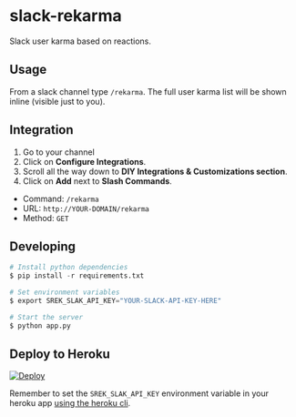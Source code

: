 # slack-rekarma

Slack user karma based on reactions.

## Usage

From a slack channel type `/rekarma`. The full user karma list will be shown inline (visible just to you).

## Integration

1. Go to your channel
2. Click on **Configure Integrations**.
3. Scroll all the way down to **DIY Integrations & Customizations section**.
4. Click on **Add** next to **Slash Commands**.
  - Command: `/rekarma`
  - URL: `http://YOUR-DOMAIN/rekarma`
  - Method: `GET`

## Developing

```python
# Install python dependencies
$ pip install -r requirements.txt

# Set environment variables
$ export SREK_SLAK_API_KEY="YOUR-SLACK-API-KEY-HERE"

# Start the server
$ python app.py
```

## Deploy to Heroku

[![Deploy](https://www.herokucdn.com/deploy/button.png)](https://heroku.com/deploy)

Remember to set the `SREK_SLAK_API_KEY` environment variable in your heroku app [using the heroku cli](https://devcenter.heroku.com/articles/config-vars#setting-up-config-vars-for-a-deployed-application).
